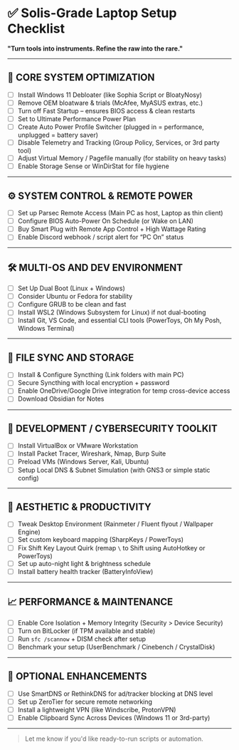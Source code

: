 
# ✅ Solis-Grade Laptop Setup Checklist  
**"Turn tools into instruments. Refine the raw into the rare."**

---

## 🧠 CORE SYSTEM OPTIMIZATION

- [ ] Install Windows 11 Debloater (like Sophia Script or BloatyNosy)
- [ ] Remove OEM bloatware & trials (McAfee, MyASUS extras, etc.)
- [ ] Turn off Fast Startup – ensures BIOS access & clean restarts
- [ ] Set to Ultimate Performance Power Plan
- [ ] Create Auto Power Profile Switcher (plugged in = performance, unplugged = battery saver)
- [ ] Disable Telemetry and Tracking (Group Policy, Services, or 3rd party tool)
- [ ] Adjust Virtual Memory / Pagefile manually (for stability on heavy tasks)
- [ ] Enable Storage Sense or WinDirStat for file hygiene

---

## ⚙️ SYSTEM CONTROL & REMOTE POWER

- [ ] Set up Parsec Remote Access (Main PC as host, Laptop as thin client)
- [ ] Configure BIOS Auto-Power On Schedule (or Wake on LAN)
- [ ] Buy Smart Plug with Remote App Control + High Wattage Rating
- [ ] Enable Discord webhook / script alert for “PC On” status

---

## 🛠️ MULTI-OS AND DEV ENVIRONMENT

- [ ] Set Up Dual Boot (Linux + Windows)
- [ ] Consider Ubuntu or Fedora for stability
- [ ] Configure GRUB to be clean and fast
- [ ] Install WSL2 (Windows Subsystem for Linux) if not dual-booting
- [ ] Install Git, VS Code, and essential CLI tools (PowerToys, Oh My Posh, Windows Terminal)

---

## 🔁 FILE SYNC AND STORAGE

- [ ] Install & Configure Syncthing (Link folders with main PC)
- [ ] Secure Syncthing with local encryption + password
- [ ] Enable OneDrive/Google Drive integration for temp cross-device access
- [ ] Download Obsidian for Notes

---

## 🧪 DEVELOPMENT / CYBERSECURITY TOOLKIT

- [ ] Install VirtualBox or VMware Workstation
- [ ] Install Packet Tracer, Wireshark, Nmap, Burp Suite
- [ ] Preload VMs (Windows Server, Kali, Ubuntu)
- [ ] Setup Local DNS & Subnet Simulation (with GNS3 or simple static config)

---

## 🧩 AESTHETIC & PRODUCTIVITY

- [ ] Tweak Desktop Environment (Rainmeter / Fluent flyout / Wallpaper Engine)
- [ ] Set custom keyboard mapping (SharpKeys / PowerToys)
- [ ] Fix Shift Key Layout Quirk (remap `\` to Shift using AutoHotkey or PowerToys)
- [ ] Set up auto-night light & brightness schedule
- [ ] Install battery health tracker (BatteryInfoView)

---

## 📈 PERFORMANCE & MAINTENANCE

- [ ] Enable Core Isolation + Memory Integrity (Security > Device Security)
- [ ] Turn on BitLocker (if TPM available and stable)
- [ ] Run `sfc /scannow` + DISM check after setup
- [ ] Benchmark your setup (UserBenchmark / Cinebench / CrystalDisk)

---

## 🧰 OPTIONAL ENHANCEMENTS

- [ ] Use SmartDNS or RethinkDNS for ad/tracker blocking at DNS level
- [ ] Set up ZeroTier for secure remote networking
- [ ] Install a lightweight VPN (like Windscribe, ProtonVPN)
- [ ] Enable Clipboard Sync Across Devices (Windows 11 or 3rd-party)

---

> Let me know if you'd like ready-to-run scripts or automation.

